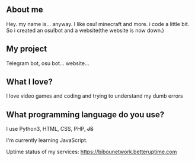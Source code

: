 ## About me
Hey. my name is... anyway. I like osu! minecraft and more. i code a little bit. So i created an osu!bot and a website(the website is now down.)
## My project
Telegram bot, osu bot... website...
## What I love?
I love video games and coding and trying to understand my dumb errors
## What programming language do you use?
I use Python3, HTML, CSS, PHP, ~~JS~~

I'm currently learning JavaScript.

Uptime status of my services:
https://bibounetwork.betteruptime.com
<!---
Bibou1494/Bibou1494 is a ✨ special ✨ repository because its `README.md` (this file) appears on your GitHub profile.
You can click the Preview link to take a look at your changes.
--->
